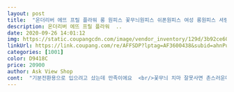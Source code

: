 ```yaml
---
layout: post 
title:  "온더리버 에뜨 프릴 플라워 롱 원피스 꽃무늬원피스 쉬폰원피스 여성 롱원피스 셔링" 
description: 온더리버 에뜨 프릴 플라워  ..
date: 2020-09-26 14:01:12 
img: https://static.coupangcdn.com/image/vendor_inventory/129d/3b92ce60855cc17b0077403bca7cf2f6d4c60915956e0edc90002f65259d.JPEG 
linkUrl: https://link.coupang.com/re/AFFSDP?lptag=AF3600438&subid=ahnPublicAsk&pageKey=1137585780&itemId=2107816921&vendorItemId=70106634721&traceid=V0-113-d39103e3054b4205 
categories: [1001] 
color: D9418C 
price: 20900 
author: Ask View Shop 
cont:  "기분전환용으로 입으려고 샀는데 만족이에요  <br/>꽃무늬 치마 잘못사면 촌스러운데 ㅋ<br/>옷은이쁜데 뒤에 지퍼가 없어서 입고벗기가 불편합니다.<br/><br/>입는순간 먼가 내가 청순해진 느낌이 들게하는 ,, 이뻐요 ㅠㅜ<br/>하나도 안촌스럽고 잔잔해서 부담없네요<br/>" 
---
```


